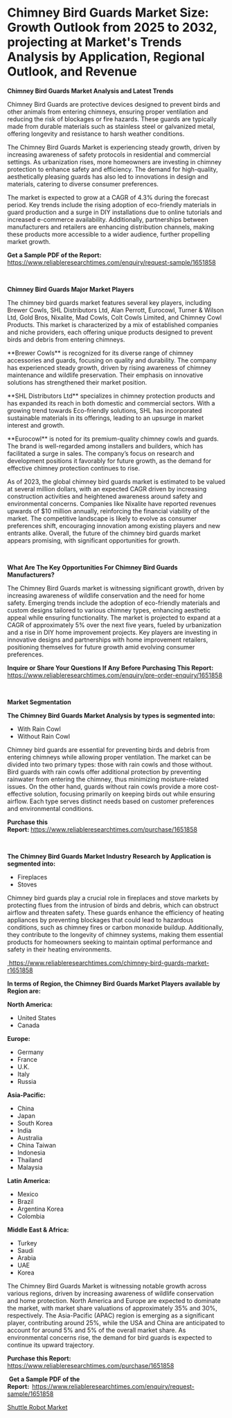 <p><h1>Chimney Bird Guards Market Size: Growth Outlook from 2025 to 2032, projecting at Market's Trends Analysis by Application, Regional Outlook, and Revenue</h1></p><p><strong>Chimney Bird Guards Market Analysis and Latest Trends</strong></p>
<p><p>Chimney Bird Guards are protective devices designed to prevent birds and other animals from entering chimneys, ensuring proper ventilation and reducing the risk of blockages or fire hazards. These guards are typically made from durable materials such as stainless steel or galvanized metal, offering longevity and resistance to harsh weather conditions.</p><p>The Chimney Bird Guards Market is experiencing steady growth, driven by increasing awareness of safety protocols in residential and commercial settings. As urbanization rises, more homeowners are investing in chimney protection to enhance safety and efficiency. The demand for high-quality, aesthetically pleasing guards has also led to innovations in design and materials, catering to diverse consumer preferences.</p><p>The market is expected to grow at a CAGR of 4.3% during the forecast period. Key trends include the rising adoption of eco-friendly materials in guard production and a surge in DIY installations due to online tutorials and increased e-commerce availability. Additionally, partnerships between manufacturers and retailers are enhancing distribution channels, making these products more accessible to a wider audience, further propelling market growth.</p></p>
<p><strong>Get a Sample PDF of the Report:&nbsp;</strong> <a href="https://www.reliableresearchtimes.com/enquiry/request-sample/1651858?utm_campaign=2440&utm_medium=2&utm_source=Github&utm_content=ia&utm_term=17022025&utm_id=chimney-bird-guards">https://www.reliableresearchtimes.com/enquiry/request-sample/1651858</a></p>
<p>&nbsp;</p>
<p><strong>Chimney Bird Guards Major Market Players</strong></p>
<p><p>The chimney bird guards market features several key players, including Brewer Cowls, SHL Distributors Ltd, Alan Perrott, Eurocowl, Turner & Wilson Ltd, Gold Bros, Nixalite, Mad Cowls, Colt Cowls Limited, and Chimney Cowl Products. This market is characterized by a mix of established companies and niche providers, each offering unique products designed to prevent birds and debris from entering chimneys.</p><p>**Brewer Cowls** is recognized for its diverse range of chimney accessories and guards, focusing on quality and durability. The company has experienced steady growth, driven by rising awareness of chimney maintenance and wildlife preservation. Their emphasis on innovative solutions has strengthened their market position.</p><p>**SHL Distributors Ltd** specializes in chimney protection products and has expanded its reach in both domestic and commercial sectors. With a growing trend towards Eco-friendly solutions, SHL has incorporated sustainable materials in its offerings, leading to an upsurge in market interest and growth.</p><p>**Eurocowl** is noted for its premium-quality chimney cowls and guards. The brand is well-regarded among installers and builders, which has facilitated a surge in sales. The company’s focus on research and development positions it favorably for future growth, as the demand for effective chimney protection continues to rise.</p><p>As of 2023, the global chimney bird guards market is estimated to be valued at several million dollars, with an expected CAGR driven by increasing construction activities and heightened awareness around safety and environmental concerns. Companies like Nixalite have reported revenues upwards of $10 million annually, reinforcing the financial viability of the market. The competitive landscape is likely to evolve as consumer preferences shift, encouraging innovation among existing players and new entrants alike. Overall, the future of the chimney bird guards market appears promising, with significant opportunities for growth.</p></p>
<p>&nbsp;</p>
<p><strong>What Are The Key Opportunities For Chimney Bird Guards Manufacturers?</strong></p>
<p><p>The Chimney Bird Guards market is witnessing significant growth, driven by increasing awareness of wildlife conservation and the need for home safety. Emerging trends include the adoption of eco-friendly materials and custom designs tailored to various chimney types, enhancing aesthetic appeal while ensuring functionality. The market is projected to expand at a CAGR of approximately 5% over the next five years, fueled by urbanization and a rise in DIY home improvement projects. Key players are investing in innovative designs and partnerships with home improvement retailers, positioning themselves for future growth amid evolving consumer preferences.</p></p>
<p><strong>Inquire or Share Your Questions If Any Before Purchasing This Report:</strong> <a href="https://www.reliableresearchtimes.com/enquiry/pre-order-enquiry/1651858?utm_campaign=2440&utm_medium=2&utm_source=Github&utm_content=ia&utm_term=17022025&utm_id=chimney-bird-guards">https://www.reliableresearchtimes.com/enquiry/pre-order-enquiry/1651858</a></p>
<p>&nbsp;</p>
<p><strong>Market Segmentation</strong></p>
<p><strong>The Chimney Bird Guards Market Analysis by types is segmented into:</strong></p>
<p><ul><li>With Rain Cowl</li><li>Without Rain Cowl</li></ul></p>
<p><p>Chimney bird guards are essential for preventing birds and debris from entering chimneys while allowing proper ventilation. The market can be divided into two primary types: those with rain cowls and those without. Bird guards with rain cowls offer additional protection by preventing rainwater from entering the chimney, thus minimizing moisture-related issues. On the other hand, guards without rain cowls provide a more cost-effective solution, focusing primarily on keeping birds out while ensuring airflow. Each type serves distinct needs based on customer preferences and environmental conditions.</p></p>
<p><strong>Purchase this Report:&nbsp;</strong><a href="https://www.reliableresearchtimes.com/purchase/1651858?utm_campaign=2440&utm_medium=2&utm_source=Github&utm_content=ia&utm_term=17022025&utm_id=chimney-bird-guards">https://www.reliableresearchtimes.com/purchase/1651858</a></p>
<p>&nbsp;</p>
<p><strong>The Chimney Bird Guards Market Industry Research by Application is segmented into:</strong></p>
<p><ul><li>Fireplaces</li><li>Stoves</li></ul></p>
<p><p>Chimney bird guards play a crucial role in fireplaces and stove markets by protecting flues from the intrusion of birds and debris, which can obstruct airflow and threaten safety. These guards enhance the efficiency of heating appliances by preventing blockages that could lead to hazardous conditions, such as chimney fires or carbon monoxide buildup. Additionally, they contribute to the longevity of chimney systems, making them essential products for homeowners seeking to maintain optimal performance and safety in their heating environments.</p></p>
<p><a href="https://www.reliableresearchtimes.com/chimney-bird-guards-market-r1651858?utm_campaign=2440&utm_medium=2&utm_source=Github&utm_content=ia&utm_term=17022025&utm_id=chimney-bird-guards">&nbsp;https://www.reliableresearchtimes.com/chimney-bird-guards-market-r1651858</a></p>
<p><strong>In terms of Region, the Chimney Bird Guards Market Players available by Region are:</strong></p>
<p>
    <p> <strong> North America: </strong>
        <ul>
            <li>United States</li>
            <li>Canada</li>
        </ul>
        </p> 
    <p> <strong> Europe: </strong>
        <ul>
            <li>Germany</li>
            <li>France</li>
            <li>U.K.</li>
            <li>Italy</li>
            <li>Russia</li>
        </ul>
        </p> 
    <p> <strong> Asia-Pacific: </strong>
        <ul>
            <li>China</li>
            <li>Japan</li>
            <li>South Korea</li>
            <li>India</li>
            <li>Australia</li>
            <li>China Taiwan</li>
            <li>Indonesia</li>
            <li>Thailand</li>
            <li>Malaysia</li>
        </ul>
        </p> 
    <p> <strong> Latin America: </strong>
        <ul>
            <li>Mexico</li>
            <li>Brazil</li>
            <li>Argentina Korea</li>
            <li>Colombia</li>
        </ul>
        </p> 
    <p> <strong> Middle East & Africa: </strong>
        <ul>
            <li>Turkey</li>
            <li>Saudi</li>
            <li>Arabia</li>
            <li>UAE</li>
            <li>Korea</li>
        </ul>
    </p>
    </p>
<p><p>The Chimney Bird Guards Market is witnessing notable growth across various regions, driven by increasing awareness of wildlife conservation and home protection. North America and Europe are expected to dominate the market, with market share valuations of approximately 35% and 30%, respectively. The Asia-Pacific (APAC) region is emerging as a significant player, contributing around 25%, while the USA and China are anticipated to account for around 5% and 5% of the overall market share. As environmental concerns rise, the demand for bird guards is expected to continue its upward trajectory.</p></p>
<p><strong>Purchase this Report: </strong><a href="https://www.reliableresearchtimes.com/purchase/1651858?utm_campaign=2440&utm_medium=2&utm_source=Github&utm_content=ia&utm_term=17022025&utm_id=chimney-bird-guards">https://www.reliableresearchtimes.com/purchase/1651858</a></p>
<p>&nbsp;<strong>Get a Sample PDF of the Report:&nbsp;&nbsp;</strong><a href="https://www.reliableresearchtimes.com/enquiry/request-sample/1651858?utm_campaign=2440&utm_medium=2&utm_source=Github&utm_content=ia&utm_term=17022025&utm_id=chimney-bird-guards">https://www.reliableresearchtimes.com/enquiry/request-sample/1651858</a></p>
<p><strong></strong></p>
<p><p><a href="https://github.com/pinzinyaah/Market-Research-Report-List-1/blob/main/shuttle-robot-market.md?utm_campaign=2440&utm_medium=2&utm_source=Github&utm_content=ia&utm_term=17022025&utm_id=chimney-bird-guards">Shuttle Robot Market</a></p></p>